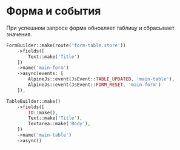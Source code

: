 # Форма и события

При успешном запросе форма обновляет таблицу и сбрасывает значения.

```php
FormBuilder::make(route('form-table.store'))
    ->fields([
        Text::make('Title')
    ])
    ->name('main-form')
    ->async(events: [
        AlpineJs::event(JsEvent::TABLE_UPDATED, 'main-table'),
        AlpineJs::event(JsEvent::FORM_RESET, 'main-form')
    ]),

TableBuilder::make()
    ->fields([
        ID::make(),
        Text::make('Title'),
        Textarea::make('Body'),
    ])
    ->name('main-table')
    ->async()
```